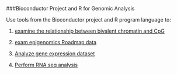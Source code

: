 ###Bioconductor Project and R for Genomic Analysis 

Use tools from the Bioconductor project and R program language to:

1. [examine the relationship between bivalent chromatin and CpG](https://github.com/lanttern/DATA_SCIENCE_IN_BIOLOGY/blob/master/Bioconductor%20for%20Genomic%20Analysis%20/Projects/Project1_examine%20the%20relationship%20between%20bivalent%20chromatin%20and%20CpG%20Islands.Rmd)

2. [exam epigenomics Roadmap data](https://github.com/lanttern/DATA_SCIENCE_IN_BIOLOGY/blob/master/Bioconductor%20for%20Genomic%20Analysis%20/Projects/Project2_exam%20epigenomics%20Roadmap%20data.Rmd)

3. [Analyze gene expression dataset](https://github.com/lanttern/DATA_SCIENCE_IN_BIOLOGY/blob/master/Bioconductor%20for%20Genomic%20Analysis%20/Projects/Project3_ExpressionSet.Rmd)

4. [Perform RNA seq analysis](https://github.com/lanttern/DATA_SCIENCE_IN_BIOLOGY/blob/master/Bioconductor%20for%20Genomic%20Analysis%20/Projects/Project4_RNA%20seq%20analysis.Rmd)
